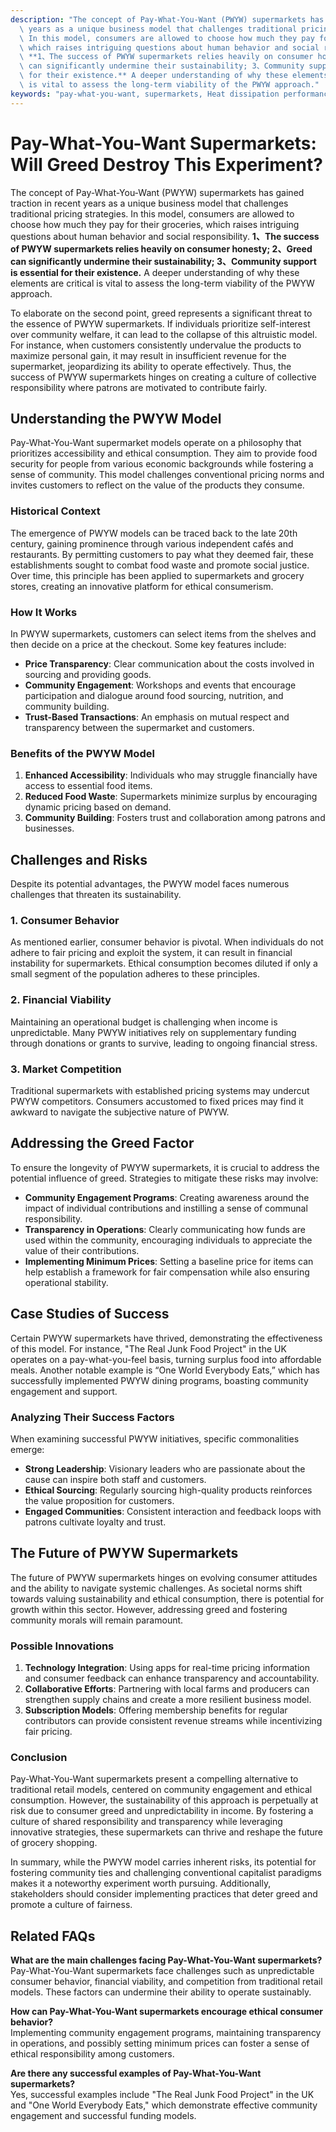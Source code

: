 ```yaml
---
description: "The concept of Pay-What-You-Want (PWYW) supermarkets has gained traction in recent\
  \ years as a unique business model that challenges traditional pricing strategies.\
  \ In this model, consumers are allowed to choose how much they pay for their groceries,\
  \ which raises intriguing questions about human behavior and social responsibility.\
  \ **1、The success of PWYW supermarkets relies heavily on consumer honesty; 2、Greed\
  \ can significantly undermine their sustainability; 3、Community support is essential\
  \ for their existence.** A deeper understanding of why these elements are critical\
  \ is vital to assess the long-term viability of the PWYW approach."
keywords: "pay-what-you-want, supermarkets, Heat dissipation performance, Heat sink"
---
```

# Pay-What-You-Want Supermarkets: Will Greed Destroy This Experiment?

The concept of Pay-What-You-Want (PWYW) supermarkets has gained traction in recent years as a unique business model that challenges traditional pricing strategies. In this model, consumers are allowed to choose how much they pay for their groceries, which raises intriguing questions about human behavior and social responsibility. **1、The success of PWYW supermarkets relies heavily on consumer honesty; 2、Greed can significantly undermine their sustainability; 3、Community support is essential for their existence.** A deeper understanding of why these elements are critical is vital to assess the long-term viability of the PWYW approach.

To elaborate on the second point, greed represents a significant threat to the essence of PWYW supermarkets. If individuals prioritize self-interest over community welfare, it can lead to the collapse of this altruistic model. For instance, when customers consistently undervalue the products to maximize personal gain, it may result in insufficient revenue for the supermarket, jeopardizing its ability to operate effectively. Thus, the success of PWYW supermarkets hinges on creating a culture of collective responsibility where patrons are motivated to contribute fairly. 

## **Understanding the PWYW Model**

Pay-What-You-Want supermarket models operate on a philosophy that prioritizes accessibility and ethical consumption. They aim to provide food security for people from various economic backgrounds while fostering a sense of community. This model challenges conventional pricing norms and invites customers to reflect on the value of the products they consume.

### **Historical Context**

The emergence of PWYW models can be traced back to the late 20th century, gaining prominence through various independent cafés and restaurants. By permitting customers to pay what they deemed fair, these establishments sought to combat food waste and promote social justice. Over time, this principle has been applied to supermarkets and grocery stores, creating an innovative platform for ethical consumerism.

### **How It Works**

In PWYW supermarkets, customers can select items from the shelves and then decide on a price at the checkout. Some key features include:

- **Price Transparency**: Clear communication about the costs involved in sourcing and providing goods.
- **Community Engagement**: Workshops and events that encourage participation and dialogue around food sourcing, nutrition, and community building.
- **Trust-Based Transactions**: An emphasis on mutual respect and transparency between the supermarket and customers.

### **Benefits of the PWYW Model**

1. **Enhanced Accessibility**: Individuals who may struggle financially have access to essential food items.
2. **Reduced Food Waste**: Supermarkets minimize surplus by encouraging dynamic pricing based on demand.
3. **Community Building**: Fosters trust and collaboration among patrons and businesses.

## **Challenges and Risks**

Despite its potential advantages, the PWYW model faces numerous challenges that threaten its sustainability.

### **1. Consumer Behavior**

As mentioned earlier, consumer behavior is pivotal. When individuals do not adhere to fair pricing and exploit the system, it can result in financial instability for supermarkets. Ethical consumption becomes diluted if only a small segment of the population adheres to these principles.

### **2. Financial Viability**

Maintaining an operational budget is challenging when income is unpredictable. Many PWYW initiatives rely on supplementary funding through donations or grants to survive, leading to ongoing financial stress.

### **3. Market Competition**

Traditional supermarkets with established pricing systems may undercut PWYW competitors. Consumers accustomed to fixed prices may find it awkward to navigate the subjective nature of PWYW.

## **Addressing the Greed Factor**

To ensure the longevity of PWYW supermarkets, it is crucial to address the potential influence of greed. Strategies to mitigate these risks may involve:

- **Community Engagement Programs**: Creating awareness around the impact of individual contributions and instilling a sense of communal responsibility.
- **Transparency in Operations**: Clearly communicating how funds are used within the community, encouraging individuals to appreciate the value of their contributions.
- **Implementing Minimum Prices**: Setting a baseline price for items can help establish a framework for fair compensation while also ensuring operational stability.

## **Case Studies of Success**

Certain PWYW supermarkets have thrived, demonstrating the effectiveness of this model. For instance, "The Real Junk Food Project" in the UK operates on a pay-what-you-feel basis, turning surplus food into affordable meals. Another notable example is “One World Everybody Eats,” which has successfully implemented PWYW dining programs, boasting community engagement and support.

### **Analyzing Their Success Factors**

When examining successful PWYW initiatives, specific commonalities emerge:

- **Strong Leadership**: Visionary leaders who are passionate about the cause can inspire both staff and customers.
- **Ethical Sourcing**: Regularly sourcing high-quality products reinforces the value proposition for customers.
- **Engaged Communities**: Consistent interaction and feedback loops with patrons cultivate loyalty and trust.

## **The Future of PWYW Supermarkets**

The future of PWYW supermarkets hinges on evolving consumer attitudes and the ability to navigate systemic challenges. As societal norms shift towards valuing sustainability and ethical consumption, there is potential for growth within this sector. However, addressing greed and fostering community morals will remain paramount.

### **Possible Innovations**

1. **Technology Integration**: Using apps for real-time pricing information and consumer feedback can enhance transparency and accountability.
2. **Collaborative Efforts**: Partnering with local farms and producers can strengthen supply chains and create a more resilient business model.
3. **Subscription Models**: Offering membership benefits for regular contributors can provide consistent revenue streams while incentivizing fair pricing.

### **Conclusion**

Pay-What-You-Want supermarkets present a compelling alternative to traditional retail models, centered on community engagement and ethical consumption. However, the sustainability of this approach is perpetually at risk due to consumer greed and unpredictability in income. By fostering a culture of shared responsibility and transparency while leveraging innovative strategies, these supermarkets can thrive and reshape the future of grocery shopping. 

In summary, while the PWYW model carries inherent risks, its potential for fostering community ties and challenging conventional capitalist paradigms makes it a noteworthy experiment worth pursuing. Additionally, stakeholders should consider implementing practices that deter greed and promote a culture of fairness.

## **Related FAQs**

**What are the main challenges facing Pay-What-You-Want supermarkets?**  
Pay-What-You-Want supermarkets face challenges such as unpredictable consumer behavior, financial viability, and competition from traditional retail models. These factors can undermine their ability to operate sustainably.

**How can Pay-What-You-Want supermarkets encourage ethical consumer behavior?**  
Implementing community engagement programs, maintaining transparency in operations, and possibly setting minimum prices can foster a sense of ethical responsibility among customers.

**Are there any successful examples of Pay-What-You-Want supermarkets?**  
Yes, successful examples include "The Real Junk Food Project" in the UK and "One World Everybody Eats," which demonstrate effective community engagement and successful funding models.
